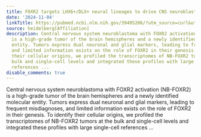 ```yaml
---
title: FOXR2 targets LHX6+/DLX+ neural lineages to drive CNS neuroblastoma
date: '2024-11-04'
linkTitle: https://pubmed.ncbi.nlm.nih.gov/39495206/?utm_source=curl&utm_medium=rss&utm_campaign=pubmed-2&utm_content=1FakS-2QOkCT8HsMOQP1bCRQ4YzyumYOmxmF0moLsQ3dFB1E9V&fc=20220326224207&ff=20241104202650&v=2.18.0.post9+e462414
source: heidelberg[Affiliation]
description: Central nervous system neuroblastoma with FOXR2 activation (NB-FOXR2)
  is a high-grade tumor of the brain hemispheres and a newly identified molecular
  entity. Tumors express dual neuronal and glial markers, leading to frequent misdiagnoses,
  and limited information exists on the role of FOXR2 in their genesis. To identify
  their cellular origins, we profiled the transcriptomes of NB-FOXR2 tumors at the
  bulk and single-cell levels and integrated these profiles with large single-cell
  references ...
disable_comments: true
---
```

Central nervous system neuroblastoma with FOXR2 activation (NB-FOXR2) is a high-grade tumor of the brain hemispheres and a newly identified molecular entity. Tumors express dual neuronal and glial markers, leading to frequent misdiagnoses, and limited information exists on the role of FOXR2 in their genesis. To identify their cellular origins, we profiled the transcriptomes of NB-FOXR2 tumors at the bulk and single-cell levels and integrated these profiles with large single-cell references ...